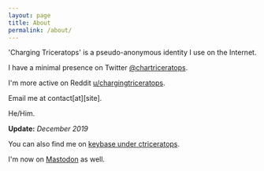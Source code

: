 ```yaml
---
layout: page
title: About
permalink: /about/
---
```


'Charging Triceratops' is a pseudo-anonymous identity I use on the Internet.

I have a minimal presence on Twitter [@chartriceratops](https://twitter.com/chartriceratops). 

I'm more active on Reddit [u/chargingtriceratops](https://old.reddit.com/user/chargingtriceratops).

Email me at contact[at][site].

He/Him.

**Update:** *December 2019*

You can also find me on [keybase under ctriceratops](https://keybase.io/ctriceratops).

I'm now on <a rel="me" href="https://mastodon.social/@chargingtriceratops">Mastodon</a> as well.
